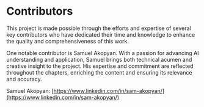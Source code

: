 # Contributors

This project is made possible through the efforts and expertise of several key contributors who have dedicated their time and knowledge to enhance the quality and comprehensiveness of this work.

One notable contributor is Samuel Akopyan. With a passion for advancing AI understanding and application, Samuel brings both technical acumen and creative insight to the project. His expertise and commitment are reflected throughout the chapters, enriching the content and ensuring its relevance and accuracy.

Samuel Akopyan: [https://www.linkedin.com/in/sam-akopyan/](https://www.linkedin.com/in/sam-akopyan/)
